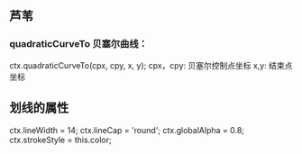 ## 芦苇

### quadraticCurveTo 贝塞尔曲线：
ctx.quadraticCurveTo(cpx, cpy, x, y);
cpx，cpy: 贝塞尔控制点坐标
x,y: 结束点坐标


## 划线的属性
ctx.lineWidth = 14;
ctx.lineCap = 'round';
ctx.globalAlpha = 0.8;
ctx.strokeStyle = this.color;
